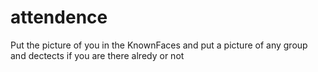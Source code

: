 # attendence

Put the picture of you in the KnownFaces and put a picture of any group and dectects if you are there alredy or not
